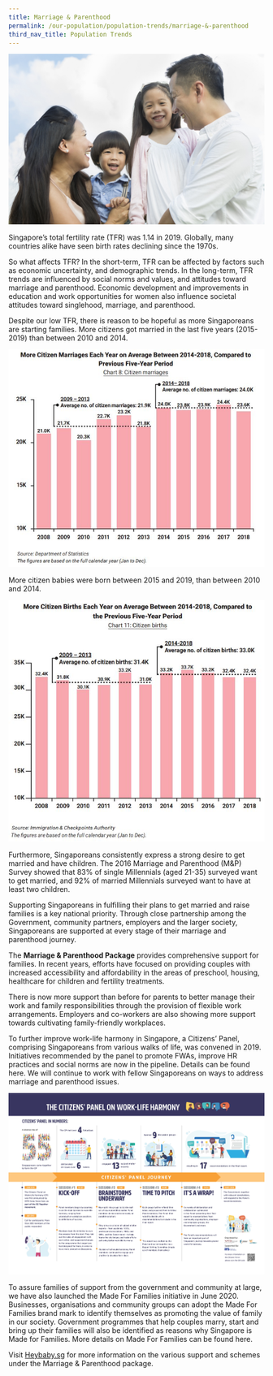 ```yaml
---
title: Marriage & Parenthood
permalink: /our-population/population-trends/marriage-&-parenthood
third_nav_title: Population Trends
---
```


![Singapore family, image by iStock](/images/stock-image-5.jpg)

Singapore’s total fertility rate (TFR)  was 1.14 in 2019. Globally, many countries alike have seen birth rates declining since the 1970s. 

So what affects TFR? In the short-term, TFR can be affected by factors such as economic uncertainty, and demographic trends. In the long-term, TFR trends are influenced by social norms and values, and attitudes toward marriage and parenthood. Economic development and improvements in education and work opportunities for women also influence societal attitudes toward singlehood, marriage, and parenthood.
 
Despite our low TFR, there is reason to be hopeful as more Singaporeans are starting families. More citizens got married in the last five years (2015-2019) than between 2010 and 2014.

![Citizen marriages chart](/images/Citizens-marriages-chart.JPG)

More citizen babies were born between 2015 and 2019, than between 2010 and 2014.

![Citizen births chart](/images/Citizens-births-chart.JPG)
  
Furthermore, Singaporeans consistently express a strong desire to get married and have children. The 2016 Marriage and Parenthood (M&P) Survey showed that 83% of single Millennials (aged 21-35) surveyed want to get married, and 92% of married Millennials surveyed want to have at least two children.

Supporting Singaporeans in fulfilling their plans to get married and raise families is a key national priority. Through close partnership among the Government, community partners, employers and the larger society, Singaporeans are supported at every stage of their marriage and parenthood journey.  

The **Marriage & Parenthood Package** provides comprehensive support for families. In recent years, efforts have focused on providing couples with increased accessibility and affordability in the areas of preschool, housing, healthcare for children and fertility treatments. 

There is now more support than before for parents to better manage their work and family responsibilities through the provision of flexible work arrangements. Employers and co-workers are also showing more support towards cultivating family-friendly workplaces. 

To further improve work-life harmony in Singapore, a Citizens’ Panel, comprising Singaporeans from various walks of life, was convened in 2019. Initiatives recommended by the panel to promote FWAs, improve HR practices and social norms are now in the pipeline. Details can be found here. We will continue to work with fellow Singaporeans on ways to address marriage and parenthood issues.

![Citizens' Panel infographic](/images/CP-2019-infographic.jpg)

To assure families of support from the government and community at large, we have also launched the Made For Families initiative in June 2020. Businesses, organisations and community groups can adopt the Made For Families brand mark to identify themselves as promoting the value of family in our society. Government programmes that help couples marry, start and bring up their families will also be identified as reasons why Singapore is Made for Families. More details on Made For Families can be found here.

Visit [Heybaby.sg](https://www.heybaby.sg) for more information on the various support and schemes under the Marriage & Parenthood package.
